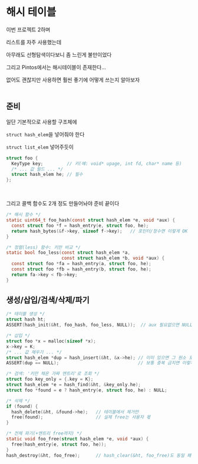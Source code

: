 # 해시 테이블

이번 프로젝트 2하며

리스트를 자주 사용했는데

아무래도 선형탐색이다보니 좀 느린게 불만이었다

그리고 Pintos에서는 해시테이블이 존재한다...

없어도 괜찮지만 사용하면 훨씬 좋기에 어떻게 쓰는지 알아보자
<br><br>

## 준비

일단 기본적으로 사용할 구조체에 

`struct hash_elem`을 넣어줘야 한다

`struct list_elem` 넣어주듯이

```c
struct foo {
  KeyType key;         // 키(예: void* upage, int fd, char* name 등)
  /* ... 값 필드 ... */
  struct hash_elem he; // 필수
};
```

<br>

그리고 콜백 함수도 2개 정도 만들어놔야 준비 끝이다

```c
/* 해시 함수 */
static uint64_t foo_hash(const struct hash_elem *e, void *aux) {
  const struct foo *f = hash_entry(e, struct foo, he);
  return hash_bytes(&f->key, sizeof f->key);   // 포인터/정수면 이렇게 OK
}
```

```C
/* 정렬(less) 함수: 키만 비교 */
static bool foo_less(const struct hash_elem *a,
                     const struct hash_elem *b, void *aux) {
  const struct foo *fa = hash_entry(a, struct foo, he);
  const struct foo *fb = hash_entry(b, struct foo, he);
  return fa->key < fb->key;
}
```

## 생성/삽입/검색/삭제/파기

```C
/* 테이블 생성 */
struct hash ht;
ASSERT(hash_init(&ht, foo_hash, foo_less, NULL));  // aux 필요없으면 NULL

/* 삽입 */
struct foo *x = malloc(sizeof *x);
x->key = K;
/* ... 값 채우기 ... */
struct hash_elem *dup = hash_insert(&ht, &x->he); // 이미 있으면 그 원소 포인터 반환
ASSERT(dup == NULL);                              // 보통 중복 금지면 이렇게 체크

/* 검색: '키만 채운 가짜 엔트리'로 조회 */
struct foo key_only = {.key = K};
struct hash_elem *e = hash_find(&ht, &key_only.he);
struct foo *found = e ? hash_entry(e, struct foo, he) : NULL;

/* 삭제 */
if (found) {
  hash_delete(&ht, &found->he);   // 테이블에서 제거만
  free(found);                    // 실제 free는 사용자 몫
}

/* 전체 파기(+엔트리 free까지) */
static void foo_free(struct hash_elem *e, void *aux) {
  free(hash_entry(e, struct foo, he));
}
hash_destroy(&ht, foo_free);      // hash_clear(&ht, foo_free)도 동일 패턴
```